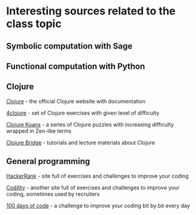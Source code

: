 # Interesting sources related to the class topic

## Symbolic computation with Sage

## Functional computation with Python

## Clojure
[Clojure](https://clojure.org/index) - the official Clojure website with documentation

[4clojure](http://www.4clojure.com/) - set of Clojure exercises with given level of difficulty

[Clojure Koans](http://clojurescriptkoans.com) - a series of Clojure puzzles with increasing difficulty wrapped in Zen-like terms

 [Clojure Bridge](https://clojurebridge.org/community-docs/index.html) - tutorials and lecture materials about Clojure

## General programming
[HackerRank](https://www.hackerrank.com/) - site full of exercises and challenges to improve your coding

[Codility](https://www.codility.com/) - another site full of exercises and challenges to improve your coding, sometimes used by recruiters

[100 days of code](https://www.100daysofcode.com/) - a challenge to improve your coding bit by bit every day
